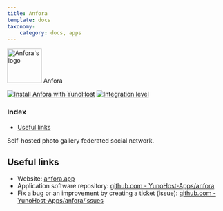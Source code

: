 ```yaml
---
title: Anfora
template: docs
taxonomy:
    category: docs, apps
---
```


<img src="/images/anfora_logo.svg" height="80px" alt="Anfora's logo"> Anfora

[![Install Anfora with YunoHost](https://install-app.yunohost.org/install-with-yunohost.png)](https://install-app.yunohost.org/?app=anfora) [![Integration level](https://dash.yunohost.org/integration/anfora.svg)](https://dash.yunohost.org/appci/app/anfora)

### Index

- [Useful links](#useful-links)

Self-hosted photo gallery federated social network.

## Useful links

+ Website: [anfora.app](https://anfora.app/)
+ Application software repository: [github.com - YunoHost-Apps/anfora](https://github.com/YunoHost-Apps/anfora_ynh)
+ Fix a bug or an improvement by creating a ticket (issue): [github.com - YunoHost-Apps/anfora/issues](https://github.com/YunoHost-Apps/anfora_ynh/issues)
